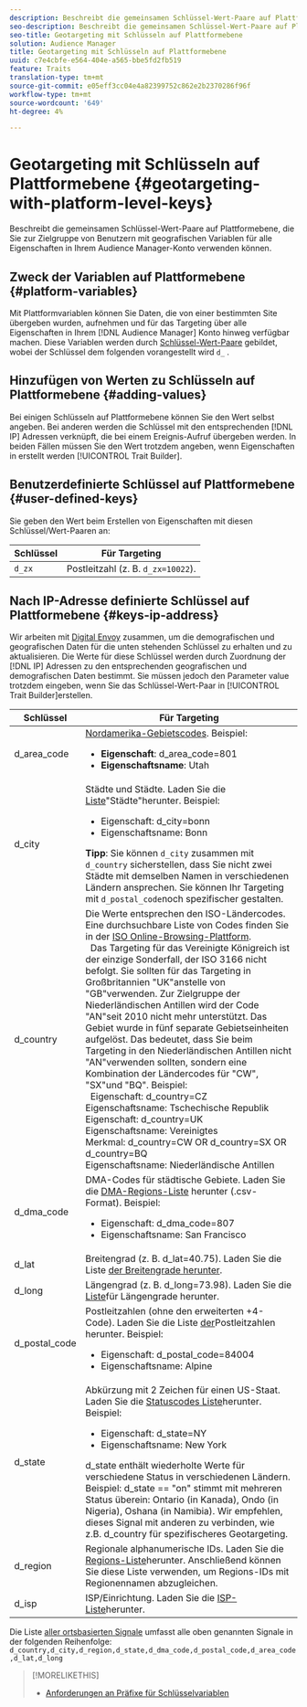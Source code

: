 ```yaml
---
description: Beschreibt die gemeinsamen Schlüssel-Wert-Paare auf Plattformebene, die Sie zur Zielgruppe von Benutzern mit geografischen Variablen für alle Eigenschaften in Ihrem Audience Manager-Konto verwenden können.
seo-description: Beschreibt die gemeinsamen Schlüssel-Wert-Paare auf Plattformebene, die Sie zur Zielgruppe von Benutzern mit geografischen Variablen für alle Eigenschaften in Ihrem Audience Manager-Konto verwenden können.
seo-title: Geotargeting mit Schlüsseln auf Plattformebene
solution: Audience Manager
title: Geotargeting mit Schlüsseln auf Plattformebene
uuid: c7e4cbfe-e564-404e-a565-bbe5fd2fb519
feature: Traits
translation-type: tm+mt
source-git-commit: e05eff3cc04e4a82399752c862e2b2370286f96f
workflow-type: tm+mt
source-wordcount: '649'
ht-degree: 4%

---
```



# Geotargeting mit Schlüsseln auf Plattformebene {#geotargeting-with-platform-level-keys}

Beschreibt die gemeinsamen Schlüssel-Wert-Paare auf Plattformebene, die Sie zur Zielgruppe von Benutzern mit geografischen Variablen für alle Eigenschaften in Ihrem Audience Manager-Konto verwenden können.

<!-- c_tb_platform_vars.xml -->

## Zweck der Variablen auf Plattformebene {#platform-variables}

Mit Plattformvariablen können Sie Daten, die von einer bestimmten Site übergeben wurden, aufnehmen und für das Targeting über alle Eigenschaften in Ihrem [!DNL Audience Manager] Konto hinweg verfügbar machen. Diese Variablen werden durch [Schlüssel-Wert-Paare](../../reference/key-value-pairs-explained.md) gebildet, wobei der Schlüssel dem folgenden vorangestellt wird `d_` .

## Hinzufügen von Werten zu Schlüsseln auf Plattformebene {#adding-values}

Bei einigen Schlüsseln auf Plattformebene können Sie den Wert selbst angeben. Bei anderen werden die Schlüssel mit den entsprechenden [!DNL IP] Adressen verknüpft, die bei einem Ereignis-Aufruf übergeben werden. In beiden Fällen müssen Sie den Wert trotzdem angeben, wenn Eigenschaften in erstellt werden [!UICONTROL Trait Builder].

## Benutzerdefinierte Schlüssel auf Plattformebene {#user-defined-keys}

Sie geben den Wert beim Erstellen von Eigenschaften mit diesen Schlüssel/Wert-Paaren an:

| Schlüssel | Für Targeting |
|---|---|
| `d_zx` | Postleitzahl (z. B. `d_zx=10022`). |

## Nach IP-Adresse definierte Schlüssel auf Plattformebene {#keys-ip-address}

Wir arbeiten mit [Digital Envoy](https://www.digitalenvoy.com/) zusammen, um die demografischen und geografischen Daten für die unten stehenden Schlüssel zu erhalten und zu aktualisieren. Die Werte für diese Schlüssel werden durch Zuordnung der [!DNL IP] Adressen zu den entsprechenden geografischen und demografischen Daten bestimmt. Sie müssen jedoch den Parameter value trotzdem eingeben, wenn Sie das Schlüssel-Wert-Paar in [!UICONTROL Trait Builder]erstellen.

| Schlüssel | Für Targeting |
|--- |--- |
| d_area_code | [Nordamerika-Gebietscodes](https://en.wikipedia.org/wiki/List_of_North_American_Numbering_Plan_area_codes).  Beispiel: <ul><li>**Eigenschaft**:  d_area_code=801</li><li>**Eigenschaftsname**: Utah</li></ul> |
| d_city | Städte und Städte. Laden Sie die [Liste](assets/d_city.txt)&quot;Städte&quot;herunter.  Beispiel: <ul><li>Eigenschaft:  d_city=bonn</li><li>Eigenschaftsname: Bonn</li></ul> **Tipp**: Sie können `d_city` zusammen mit `d_country` sicherstellen, dass Sie nicht zwei Städte mit demselben Namen in verschiedenen Ländern ansprechen. Sie können Ihr Targeting mit `d_postal_code`noch spezifischer gestalten. |
| d_country | Die Werte entsprechen den ISO-Ländercodes. Eine durchsuchbare Liste von Codes finden Sie in der [ISO Online-Browsing-Plattform](https://www.iso.org/obp/ui/#home). <br>  Das Targeting für das Vereinigte Königreich ist der einzige Sonderfall, der ISO 3166 nicht befolgt. Sie sollten für das Targeting in Großbritannien &quot;UK&quot;anstelle von &quot;GB&quot;verwenden.  Zur Zielgruppe der Niederländischen Antillen wird der Code &quot;AN&quot;seit 2010 nicht mehr unterstützt. Das Gebiet wurde in fünf separate Gebietseinheiten aufgelöst. Das bedeutet, dass Sie beim Targeting in den Niederländischen Antillen nicht &quot;AN&quot;verwenden sollten, sondern eine Kombination der Ländercodes für &quot;CW&quot;, &quot;SX&quot;und &quot;BQ&quot;.  Beispiel:  <br>  Eigenschaft:  d_country=CZ <br>Eigenschaftsname: Tschechische Republik <br>Eigenschaft:  d_country=UK <br>Eigenschaftsname: Vereinigtes <br>Merkmal:  d_country=CW OR d_country=SX OR d_country=BQ <br>Eigenschaftsname: Niederländische Antillen |
| d_dma_code | DMA-Codes für städtische Gebiete. Laden Sie die [DMA-Regions-Liste](assets/DMAregions.csv) herunter (.csv-Format).  Beispiel: <ul><li>Eigenschaft:  d_dma_code=807</li><li>Eigenschaftsname: San Francisco</li></ul> |
| d_lat | Breitengrad (z. B. d_lat=40.75). Laden Sie die Liste [der Breitengrade herunter](assets/d_lat.txt). |
| d_long | Längengrad (z. B. d_long=73.98). Laden Sie die [Liste](assets/d_long.txt)für Längengrade herunter. |
| d_postal_code | Postleitzahlen (ohne den erweiterten +4-Code). Laden Sie die Liste [der](assets/d_postal_code.txt)Postleitzahlen herunter.  Beispiel: <ul><li>Eigenschaft:  d_postal_code=84004 </li><li>Eigenschaftsname: Alpine</li></ul> |
| d_state | Abkürzung mit 2 Zeichen für einen US-Staat. Laden Sie die [Statuscodes Liste](assets/d_state.txt)herunter.  Beispiel: <ul><li>Eigenschaft:  d_state=NY </li><li>Eigenschaftsname: New York</li></ul>d_state enthält wiederholte Werte für verschiedene Status in verschiedenen Ländern. Beispiel: d_state == &quot;on&quot; stimmt mit mehreren Status überein: Ontario (in Kanada), Ondo (in Nigeria), Oshana (in Namibia). Wir empfehlen, dieses Signal mit anderen zu verbinden, wie z.B. d_country für spezifischeres Geotargeting. |
| d_region | Regionale alphanumerische IDs. Laden Sie die [Regions-Liste](assets/Country_RegionCodes_City.csv)herunter.  Anschließend können Sie diese Liste verwenden, um Regions-IDs mit Regionennamen abzugleichen. |
| d_isp | ISP/Einrichtung. Laden Sie die [ISP-Liste](assets/d_isp.txt)herunter. |

Die Liste [aller ortsbasierten Signale](assets/all.txt) umfasst alle oben genannten Signale in der folgenden Reihenfolge: `d_country,d_city,d_region,d_state,d_dma_code,d_postal_code,d_area_code,d_lat,d_long`

>[!MORELIKETHIS]
>
>* [Anforderungen an Präfixe für Schlüsselvariablen](../../features/traits/trait-variable-prefixes.md)

